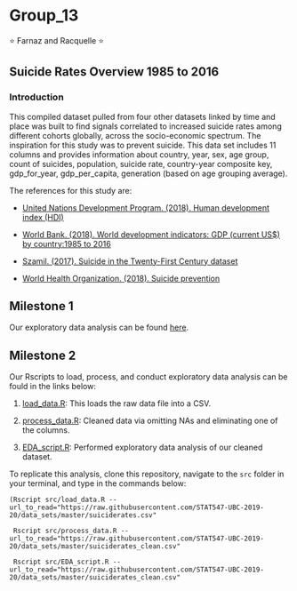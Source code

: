 # Group_13
:star: Farnaz and Racquelle :star: 

## Suicide Rates Overview 1985 to 2016

### Introduction

This compiled dataset pulled from four other datasets linked by time and place was built to find signals correlated to increased suicide rates among different cohorts globally, across the socio-economic spectrum. The inspiration for this study was to prevent suicide. This data set includes 11 columns and provides information about country, year, sex, age group, count of suicides, population, suicide rate, country-year composite key, gdp_for_year, gdp_per_capita, generation (based on age grouping average).

The references for this study are:

- [United Nations Development Program. (2018). Human development index (HDI)](http://hdr.undp.org/en/indicators/137506)

- [World Bank. (2018). World development indicators: GDP (current US$) by country:1985 to 2016](http://databank.worldbank.org/data/source/world-development-indicators#)

- [Szamil. (2017). Suicide in the Twenty-First Century dataset](https://www.kaggle.com/szamil/suicide-in-the-twenty-first-century/notebook)

- [World Health Organization. (2018). Suicide prevention](http://www.who.int/mental_health/suicide-prevention/en/)

## Milestone 1
Our exploratory data analysis can be found [here](https://stat547-ubc-2019-20.github.io/group_13/docs/suicide-data.html). 

## Milestone 2
Our Rscripts to load, process, and conduct exploratory data analysis can be fould in the links below:

  1. [load_data.R](https://github.com/STAT547-UBC-2019-20/group_13/blob/master/src/load_data.R): This loads the raw data file into a CSV.
  
  2. [process_data.R](https://github.com/STAT547-UBC-2019-20/group_13/blob/master/src/process_data.R): Cleaned data via omitting NAs and   eliminating one of the columns. 
  
  3. [EDA_script.R](https://github.com/STAT547-UBC-2019-20/group_13/blob/master/src/EDA_script.R): Performed exploratory data analysis of our cleaned dataset.
  
 To replicate this analysis, clone this repository, navigate to the `src` folder in your terminal, and type in the commands below:
 
````
(Rscript src/load_data.R -- url_to_read="https://raw.githubusercontent.com/STAT547-UBC-2019-20/data_sets/master/suiciderates.csv"
 
 Rscript src/process_data.R -- url_to_read="https://raw.githubusercontent.com/STAT547-UBC-2019-20/data_sets/master/suiciderates_clean.csv"
 
 Rscript src/EDA_script.R -- url_to_read="https://raw.githubusercontent.com/STAT547-UBC-2019-20/data_sets/master/suiciderates_clean.csv"

````
 
  
